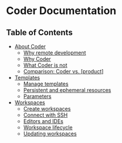 # Coder Documentation

## Table of Contents

- [About Coder](./about.md#about-coder)
  - [Why remote development](./about.md#why-remote-development)
  - [Why Coder](./about.md#why-coder)
  - [What Coder is not](./about.md#what-coder-is-not)
  - [Comparison: Coder vs. [product]](./about.md#comparison)
- [Templates](./templates.md)
  - [Manage templates](./templates.md#manage-templates)
  - [Persistent and ephemeral
    resources](./templates.md#persistent-and-ephemeral-resources)
  - [Parameters](./templates.md#parameters)
- [Workspaces](./workspaces.md)
  - [Create workspaces](./workspaces.md#create-workspaces)
  - [Connect with SSH](./workspaces.md#connect-with-ssh)
  - [Editors and IDEs](./workspaces.md#editors-and-ides)
  - [Workspace lifecycle](./workspaces.md#workspace-lifecycle)
  - [Updating workspaces](./workspaces.md#updating-workspaces)
